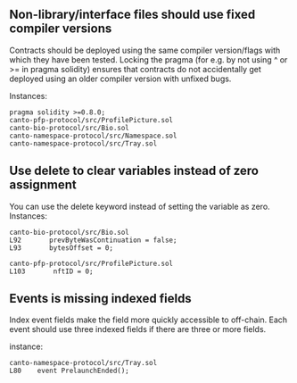 ## Non-library/interface files should use fixed compiler versions

Contracts should be deployed using the same compiler version/flags with which they have been tested. Locking the pragma (for e.g. by not using ^ or >= in pragma solidity) ensures that contracts do not accidentally get deployed using an older compiler version with unfixed bugs.

Instances:
```
pragma solidity >=0.8.0;
canto-pfp-protocol/src/ProfilePicture.sol
canto-bio-protocol/src/Bio.sol
canto-namespace-protocol/src/Namespace.sol
canto-namespace-protocol/src/Tray.sol
```

## Use delete to clear variables instead of zero assignment
You can use the delete keyword instead of setting the variable as zero.
Instances:

```
canto-bio-protocol/src/Bio.sol
L92       prevByteWasContinuation = false;
L93       bytesOffset = 0;
```
```
canto-pfp-protocol/src/ProfilePicture.sol
L103       nftID = 0;
```

## Events is missing indexed fields
Index event fields make the field more quickly accessible to off-chain.
Each event should use three indexed fields if there are three or more fields.

instance:
```
canto-namespace-protocol/src/Tray.sol
L80    event PrelaunchEnded();
```